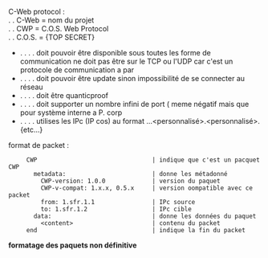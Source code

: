 C-Web protocol : <br>
. . C-Web = nom du projet <br>
. . CWP = C.O.S. Web Protocol <br>
. . C.O.S. = {TOP SECRET} <br>
- . . . . doit pouvoir être disponible sous toutes les forme de communication ne doit pas être sur le TCP ou l'UDP car c'est un protocole de communication a par<br>
- . . . . doit pouvoir être update sinon impossibilité de se connecter au réseau<br>
- . . . . doit être quanticproof <br>
- . . . . doit supporter un nombre infini de port ( meme négatif mais que pour système interne a P. corp<br>
- . . . . utilises les IPc (IP cos) au format <paysID>.<fournisseur>.<COS account ID>.<personnalisé>.<personnalisé>.{etc...}
  
format de packet : <br>
```shell
     CWP                                | indique que c'est un pacquet CWP
       metadata:                        | donne les métadonné
         CWP-version: 1.0.0             | version du paquet
         CWP-v-compat: 1.x.x, 0.5.x     | version oompatible avec ce packet
         from: 1.sfr.1.1                | IPc source
         to: 1.sfr.1.2                  | IPc cible
       data:                            | donne les données du paquet
         <content>                      | contenu du packet
     end                                | indique la fin du packet
```
__formatage des paquets non définitive__
